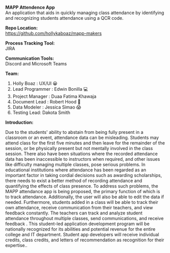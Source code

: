 **MAPP Attendence App** <br>
An application that aids in quickly managing class attendance by identifying and recognizing students attendance using a QCR code.

**Repo Location:** <br>
https://github.com/hollykaboaz/mapp-makers

**Process Tracking Tool:** <br>
JIRA

**Communication Tools:** <br>
Discord and Microsoft Teams

**Team:** <br>
1. Holly Boaz : UX/UI 😀
2. Lead Programmer : Edwin Bonilla :computer:
3. Project Manager : Duaa Fatima Khawaja 
4. Document Lead : Robert Hood :card_index: 
5. Data Modeler : Jessica Simao 😱
6. Testing Lead: Dakota Smith

**Introduction:** <br>

Due to the students' ability to abstain from being fully present in a classroom or an event, attendance data can be misleading. Students may attend class for the first five minutes and then leave for the remainder of the session, or be physically present but not mentally involved in the class session. There also have been situations where the recorded attendance data has been inaccessible to instructors when required, and other issues like difficulty managing multiple classes, pose serious problems. In educational institutions where attendance has been regarded as an important factor in taking cordial decisions such as awarding scholarships, there needs to exist a better method of recording attendance and quantifying the effects of class presence. To address such problems, the MAPP  attendance app is being proposed, the primary function of which is to track attendance. Additionally, the user will also be able to edit the data if needed. 
Furthermore, students added in a class will be able to track their own attendance, receive communication from their teachers, and view feedback constantly. The teachers can track and analyze student attendance throughout multiple classes, send communications, and receive feedback .
This student-led application development program will be nationally recognized for its abilities and potential revenue for the entire college and IT department. Student app developers will receive individual credits, class credits, and letters of recommendation as recognition for their expertise..

